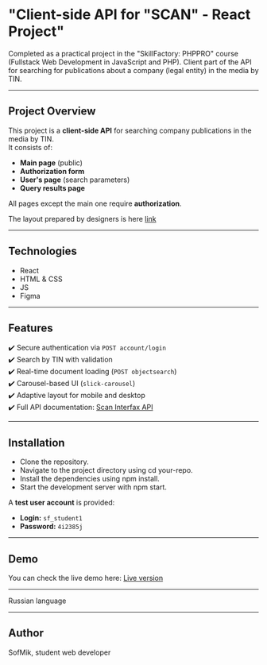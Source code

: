 # "Сlient-side API for "SCAN" - React Project"
Completed as a practical project in the "SkillFactory: PHPPRO" course (Fullstack Web Development in JavaScript and PHP).
Client part of the API for searching for publications about a company (legal entity) in the media by TIN.

---

## Project Overview
This project is a **client-side API** for searching company publications in the media by TIN.  
It consists of:
- **Main page** (public)
- **Authorization form**
- **User's page** (search parameters)
- **Query results page**

All pages except the main one require **authorization**.

The layout prepared by designers is here <a href="https://www.figma.com/design/u3MOjzYnTnirz712GrLbFv/%D0%9C%D0%B0%D0%BA%D0%B5%D1%82-%D0%A1%D0%9A%D0%90%D0%9D?node-id=0-1&p=f" target="_blank">link</a>

---

## Technologies

* React
* HTML & CSS
* JS
* Figma

---

## Features

✔️ Secure authentication via `POST account/login`  
✔️ Search by TIN with validation  
✔️ Real-time document loading (`POST objectsearch`)  
✔️ Carousel-based UI (`slick-carousel`)  
✔️ Adaptive layout for mobile and desktop  
✔️ Full API documentation: [Scan Interfax API](https://gateway.scan-interfax.ru/swagger/index.html#/)

---

## Installation

* Clone the repository.
* Navigate to the project directory using cd your-repo.
* Install the dependencies using npm install.
* Start the development server with npm start.

A **test user account** is provided:  
- **Login:** `sf_student1`  
- **Password:** `4i2385j`  
---

## Demo

You can check the live demo here: [Live version](https://sofmik.github.io/ScanAppReact/)

---

Russian language

---

## Author
SofMik, student web developer
